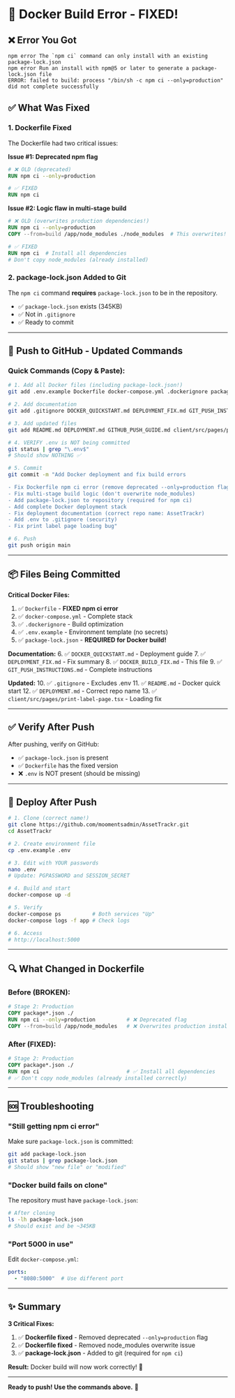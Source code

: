 # 🔧 Docker Build Error - FIXED!

## ❌ Error You Got

```
npm error The `npm ci` command can only install with an existing package-lock.json
npm error Run an install with npm@5 or later to generate a package-lock.json file
ERROR: failed to build: process "/bin/sh -c npm ci --only=production" did not complete successfully
```

## ✅ What Was Fixed

### 1. **Dockerfile Fixed** 
The Dockerfile had two critical issues:

**Issue #1: Deprecated npm flag**
```dockerfile
# ❌ OLD (deprecated)
RUN npm ci --only=production

# ✅ FIXED
RUN npm ci
```

**Issue #2: Logic flaw in multi-stage build**
```dockerfile
# ❌ OLD (overwrites production dependencies!)
RUN npm ci --only=production
COPY --from=build /app/node_modules ./node_modules  # This overwrites!

# ✅ FIXED
RUN npm ci  # Install all dependencies
# Don't copy node_modules (already installed)
```

### 2. **package-lock.json Added to Git**
The `npm ci` command **requires** `package-lock.json` to be in the repository.

- ✅ `package-lock.json` exists (345KB)
- ✅ Not in `.gitignore` 
- ✅ Ready to commit

---

## 🚀 Push to GitHub - Updated Commands

### Quick Commands (Copy & Paste):

```bash
# 1. Add all Docker files (including package-lock.json!)
git add .env.example Dockerfile docker-compose.yml .dockerignore package-lock.json

# 2. Add documentation
git add .gitignore DOCKER_QUICKSTART.md DEPLOYMENT_FIX.md GIT_PUSH_INSTRUCTIONS.md DOCKER_BUILD_FIX.md

# 3. Add updated files
git add README.md DEPLOYMENT.md GITHUB_PUSH_GUIDE.md client/src/pages/print-label-page.tsx

# 4. VERIFY .env is NOT being committed
git status | grep "\.env$"
# Should show NOTHING ✅

# 5. Commit
git commit -m "Add Docker deployment and fix build errors

- Fix Dockerfile npm ci error (remove deprecated --only=production flag)
- Fix multi-stage build logic (don't overwrite node_modules)
- Add package-lock.json to repository (required for npm ci)
- Add complete Docker deployment stack
- Fix deployment documentation (correct repo name: AssetTrackr)
- Add .env to .gitignore (security)
- Fix print label page loading bug"

# 6. Push
git push origin main
```

---

## 📦 Files Being Committed

**Critical Docker Files:**
1. ✅ `Dockerfile` - **FIXED npm ci error**
2. ✅ `docker-compose.yml` - Complete stack
3. ✅ `.dockerignore` - Build optimization
4. ✅ `.env.example` - Environment template (no secrets)
5. ✅ `package-lock.json` - **REQUIRED for Docker build!**

**Documentation:**
6. ✅ `DOCKER_QUICKSTART.md` - Deployment guide
7. ✅ `DEPLOYMENT_FIX.md` - Fix summary
8. ✅ `DOCKER_BUILD_FIX.md` - This file
9. ✅ `GIT_PUSH_INSTRUCTIONS.md` - Complete instructions

**Updated:**
10. ✅ `.gitignore` - Excludes .env
11. ✅ `README.md` - Docker quick start
12. ✅ `DEPLOYMENT.md` - Correct repo name
13. ✅ `client/src/pages/print-label-page.tsx` - Loading fix

---

## ✅ Verify After Push

After pushing, verify on GitHub:
- ✅ `package-lock.json` is present
- ✅ `Dockerfile` has the fixed version
- ❌ `.env` is NOT present (should be missing)

---

## 🚀 Deploy After Push

```bash
# 1. Clone (correct name!)
git clone https://github.com/moomentsadmin/AssetTrackr.git
cd AssetTrackr

# 2. Create environment file
cp .env.example .env

# 3. Edit with YOUR passwords
nano .env
# Update: PGPASSWORD and SESSION_SECRET

# 4. Build and start
docker-compose up -d

# 5. Verify
docker-compose ps          # Both services "Up"
docker-compose logs -f app # Check logs

# 6. Access
# http://localhost:5000
```

---

## 🔍 What Changed in Dockerfile

### Before (BROKEN):
```dockerfile
# Stage 2: Production
COPY package*.json ./
RUN npm ci --only=production          # ❌ Deprecated flag
COPY --from=build /app/node_modules   # ❌ Overwrites production install!
```

### After (FIXED):
```dockerfile
# Stage 2: Production  
COPY package*.json ./
RUN npm ci                            # ✅ Install all dependencies
# ✅ Don't copy node_modules (already installed correctly)
```

---

## 🆘 Troubleshooting

### "Still getting npm ci error"
Make sure `package-lock.json` is committed:
```bash
git add package-lock.json
git status | grep package-lock.json
# Should show "new file" or "modified"
```

### "Docker build fails on clone"
The repository must have `package-lock.json`:
```bash
# After cloning
ls -lh package-lock.json
# Should exist and be ~345KB
```

### "Port 5000 in use"
Edit `docker-compose.yml`:
```yaml
ports:
  - "8080:5000"  # Use different port
```

---

## ✨ Summary

**3 Critical Fixes:**
1. ✅ **Dockerfile fixed** - Removed deprecated `--only=production` flag
2. ✅ **Dockerfile fixed** - Removed node_modules overwrite issue
3. ✅ **package-lock.json** - Added to git (required for `npm ci`)

**Result:** Docker build will now work correctly! 🎉

---

**Ready to push! Use the commands above.** 🚀

